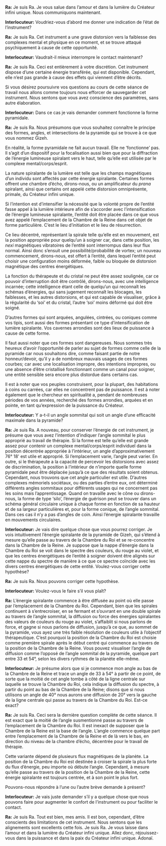 <p><strong>Ra:</strong> Je suis Ra. Je vous salue dans l’amour et dans la lumière du Créateur infini unique. Nous communiquons maintenant.</p>
<p><strong>Interlocuteur:</strong> Voudriez-vous d’abord me donner une indication de l’état de l’instrument?</p>
<p><strong>Ra:</strong> Je suis Ra. Cet instrument a une grave distorsion vers la faiblesse des complexes mental et physique en ce moment, et se trouve attaqué psychiquement à cause de cette opportunité.</p>
<p><strong>Interlocuteur:</strong> Vaudrait-il mieux interrompre le contact maintenant?</p>
<p><strong>Ra:</strong> Je suis Ra. Ceci est entièrement à votre discrétion. Cet instrument dispose d’une certaine énergie transférée, qui est disponible. Cependant, elle n’est pas grande à cause des effets qui viennent d’être décrits.</p>
<p>Si vous désirez poursuivre vos questions au cours de cette séance de travail nous allons comme toujours nous efforcer de sauvegarder cet instrument. Nous sentons que vous avez conscience des paramètres, sans autre élaboration.</p>
<p><strong>Interlocuteur:</strong> Dans ce cas je vais demander comment fonctionne la forme pyramidale.</p>
<p><strong>Ra:</strong> Je suis Ra. Nous présumons que vous souhaitez connaître le principe des formes, angles, et intersections de la pyramide qui se trouve à ce que vous nommez Gizeh.</p>
<p>En réalité, la forme pyramidale ne fait aucun travail. Elle ne ‘fonctionne’ pas. Il s’agit d’un dispositif pour la focalisation aussi bien que pour la diffraction de l’énergie lumineuse spiralant vers le haut, telle qu’elle est utilisée par le complexe mental/corps/esprit.</p>
<p>La nature spiralante de la lumière est telle que les champs magnétiques d’un individu sont affectés par cette énergie spiralante. Certaines formes offrent une chambre d’écho, dirons-nous, ou un amplificateur du <em>prana</em> spiralant, ainsi que certains ont appelé cette distorsion omniprésente, primale, du Créateur infini unique.</p>
<p>Si l’intention est d’intensifier la nécessité que la volonté propre de l’entité fasse appel à la lumière intérieure afin de s’accorder avec l’intensification de l’énergie lumineuse spiralante, l’entité doit être placée dans ce que vous avez appelé l’emplacement de la Chambre de la Reine dans cet objet de forme particulière. C’est le lieu d’initiation et le lieu de résurrection.</p>
<p>Ce lieu décentré, représentant la spirale telle qu’elle est en mouvement, est la position appropriée pour quelqu’un à soigner car, dans cette position, les <em>nexi</em> magnétiques vibratoires de l’entité sont interrompus dans leur flux normal. Ainsi donc s’ensuit une possibilité/probabilité de vortex; un nouveau commencement, dirons-nous, est offert à l’entité, dans lequel l’entité peut choisir une configuration moins déformée, faible ou bloquée de distorsion magnétique des centres énergétiques.</p>
<p>La fonction du thérapeute et du cristal ne peut être assez soulignée, car ce pouvoir d’interruption doit être contrôlé, dirons-nous, avec une intelligence incarnée; cette intelligence étant celle de quelqu’un qui reconnaît les schémas d’énergies, qui sans jugement reconnaît les blocages, les faiblesses, et les autres distorsions, et qui est capable de visualiser, grâce à la régularité du ‘soi’ et du cristal, l’autre ‘soi’ moins déformé qui doit être soigné.</p>
<p>D’autres formes qui sont arquées, angulées, cintrées, ou coniques comme vos tipis, sont aussi des formes présentant ce type d’intensification de lumière spiralante. Vos cavernes arrondies sont des lieux de puissance à cause de cette forme.</p>
<p>Il faut aussi noter que ces formes sont dangereuses. Nous sommes très heureux d’avoir l’opportunité de parler au sujet de formes comme celle de la pyramide car nous souhaitons dire, comme faisant partie de notre honneur/devoir, qu’il y a de nombreux mauvais usages de ces formes courbes; car avec une localisation impropre, des intentions impropres, ou une absence d’être cristallisé fonctionnant comme un canal pour soigner, une entité sensible sera encore plus distordue dans certains cas.</p>
<p>Il est à noter que vos peuples construisent, pour la plupart, des habitations à coins ou carrées, car elles ne concentrent pas de puissance. Il est à noter également que le chercheur en spiritualité a, pendant de nombreuses périodes de vos années, recherché des formes arrondies, arquées et en pointe, en tant qu’expression de la puissance du Créateur.</p>
<p><strong>Interlocuteur:</strong> Y a-t-il un angle sommital qui soit un angle d’une efficacité maximale dans la pyramide?</p>
<p><strong>Ra:</strong> Je suis Ra. A nouveau, pour conserver l’énergie de cet instrument, je présume que vous avez l’intention d’indiquer l’angle sommital le plus approprié au travail de thérapie. Si la forme est telle qu’elle est grande assez pour contenir un complexe mental/corps/esprit individuel dans la position décentrée appropriée à l’intérieur, un angle d’approximativement 76° 18' est utile et approprié. Si l’emplacement varie, l’angle peut varier. En outre, si le thérapeute a la capacité de percevoir les distorsions avec assez de discrimination, la position à l’intérieur de n’importe quelle forme pyramidale peut être déplacée jusqu’à ce que des résultats soient obtenus. Cependant, nous trouvons que cet angle particulier est utile. D’autres complexes mémoriels sociétaux, ou des parties d’entre eux, ont déterminé différents angles sommitaux pour différents usages qui ne concernent pas les soins mais l’apprentissage. Quand on travaille avec le cône ou dirons-nous, la forme de type ‘silo’, l’énergie de guérison peut se trouver dans un schéma général circulaire unique à chaque forme en fonction de sa hauteur et de sa largeur particulières et, pour la forme conique, de l’angle sommital. Dans ces cas il n’y a pas d’angles de coin. Ainsi l’énergie spiralante travaille en mouvements circulaires.</p>
<p><strong>Interlocuteur:</strong> Je vais dire quelque chose que vous pourrez corriger. Je vois intuitivement l’énergie spiralante de la pyramide de Gizeh, qui s’étend à mesure qu’elle passe au travers de la Chambre du Roi et se re-concentre dans la Chambre de la Reine. Je suppose que la nappe d’énergie dans la Chambre du Roi se voit dans le spectre des couleurs, du rouge au violet, et que les centres énergétiques de l’entité à soigner doivent être alignés sur cette nappe du spectre de manière à ce que ce spectre coïncide avec les divers centres énergétiques de cette entité. Voulez-vous corriger cette hypothèse?</p>
<p><strong>Ra:</strong> Je suis Ra. Nous pouvons corriger cette hypothèse.</p>
<p><strong>Interlocuteur:</strong> Voulez-vous le faire s’il vous plaît?</p>
<p><strong>Ra:</strong> L’énergie spiralante commence à être diffusée au point où elle passe par l’emplacement de la Chambre du Roi. Cependant, bien que les spirales continuent à s’entrecroiser, en se fermant et s’ouvrant en une double spirale au travers de l’angle sommital, la diffusion ou force des énergies spiralantes des valeurs de couleurs du rouge au violet, s’affaiblit si nous parlons de force, et gagne si nous parlons de diffusion, jusqu’à ce que, au sommet de la pyramide, vous ayez une très faible résolution de couleurs utile à l’objectif thérapeutique. C’est pourquoi la position de la Chambre du Roi est choisie comme première spirale après le début centré qui commence au travers de la position de la Chambre de la Reine. Vous pouvez visualiser l’angle de diffusion comme l’opposé de l’angle sommital de la pyramide, quelque part entre 33 et 54°, selon les divers rythmes de la planète elle-même.</p>
<p><strong>Interlocuteur:</strong> Je présume alors que si je commence mon angle au bas de la Chambre de la Reine et trace un angle de 33 à 54° à partir de ce point, de sorte que la moitié de cet angle tombe à côté de la ligne centrale sur laquelle se trouve la Chambre du Roi, cela indique la diffusion du spectre, à partir du point au bas de la Chambre de la Reine; disons que si nous utilisons un angle de 40° nous aurons une diffusion de 20° vers la gauche de la ligne centrale qui passe au travers de la Chambre du Roi. Est-ce exact?</p>
<p><strong>Ra:</strong> Je suis Ra. Ceci sera la dernière question complète de cette séance. Il est exact que la moitié de l’angle susmentionné passe au travers de l’emplacement de la Chambre du Roi. Il est inexact de supposer que la Chambre de la Reine est la base de l’angle. L’angle commence quelque part entre l’emplacement de la Chambre de la Reine et de là vers le bas, en direction du niveau de la chambre d’écho, décentrée pour le travail de thérapie.</p>
<p>Cette variante dépend de plusieurs flux magnétiques de la planète. La position de la Chambre du Roi est destinée à croiser la spirale la plus forte du flux d’énergie, peu importe où débute l’angle. Cependant, à mesure qu’elle passe au travers de la position de la Chambre de la Reine, cette énergie spiralante est toujours centrée, et à son point le plus fort.</p>
<p>Pouvons-nous répondre à l’une ou l’autre brève demande à présent?</p>
<p><strong>Interlocuteur:</strong> Je vais juste demander s’il y a quelque chose que nous pouvons faire pour augmenter le confort de l’instrument ou pour faciliter le contact.</p>
<p><strong>Ra:</strong> Je suis Ra. Tout est bien, mes amis. Il est bon, cependant, d’être conscients des limitations de cet instrument. Nous sentons que les alignements sont excellents cette fois. Je suis Ra. Je vous laisse dans l’amour et dans la lumière du Créateur infini unique. Allez donc, réjouissez-vous dans la puissance et dans la paix du Créateur infini unique. Adonaï.</p>